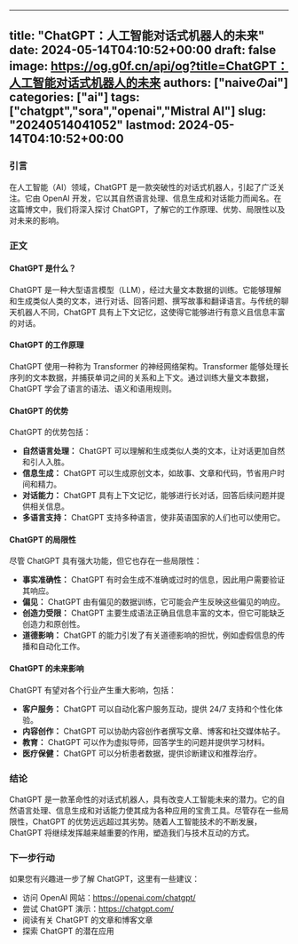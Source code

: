 
---
title: "ChatGPT：人工智能对话式机器人的未来"
date: 2024-05-14T04:10:52+00:00
draft: false
image: https://og.g0f.cn/api/og?title=ChatGPT：人工智能对话式机器人的未来
authors: ["naiveのai"]
categories: ["ai"]
tags: ["chatgpt","sora","openai","Mistral AI"]
slug: "20240514041052"
lastmod: 2024-05-14T04:10:52+00:00
---
### 引言

在人工智能（AI）领域，ChatGPT 是一款突破性的对话式机器人，引起了广泛关注。它由 OpenAI 开发，它以其自然语言处理、信息生成和对话能力而闻名。在这篇博文中，我们将深入探讨 ChatGPT，了解它的工作原理、优势、局限性以及对未来的影响。

### 正文

#### ChatGPT 是什么？

ChatGPT 是一种大型语言模型（LLM），经过大量文本数据的训练。它能够理解和生成类似人类的文本，进行对话、回答问题、撰写故事和翻译语言。与传统的聊天机器人不同，ChatGPT 具有上下文记忆，这使得它能够进行有意义且信息丰富的对话。

#### ChatGPT 的工作原理

ChatGPT 使用一种称为 Transformer 的神经网络架构。Transformer 能够处理长序列的文本数据，并捕获单词之间的关系和上下文。通过训练大量文本数据，ChatGPT 学会了语言的语法、语义和语用规则。

#### ChatGPT 的优势

ChatGPT 的优势包括：

- **自然语言处理：** ChatGPT 可以理解和生成类似人类的文本，让对话更加自然和引人入胜。
- **信息生成：** ChatGPT 可以生成原创文本，如故事、文章和代码，节省用户时间和精力。
- **对话能力：** ChatGPT 具有上下文记忆，能够进行长对话，回答后续问题并提供相关信息。
- **多语言支持：** ChatGPT 支持多种语言，使非英语国家的人们也可以使用它。

#### ChatGPT 的局限性

尽管 ChatGPT 具有强大功能，但它也存在一些局限性：

- **事实准确性：** ChatGPT 有时会生成不准确或过时的信息，因此用户需要验证其响应。
- **偏见：** ChatGPT 由有偏见的数据训练，它可能会产生反映这些偏见的响应。
- **创造力受限：** ChatGPT 主要生成语法正确且信息丰富的文本，但它可能缺乏创造力和原创性。
- **道德影响：** ChatGPT 的能力引发了有关道德影响的担忧，例如虚假信息的传播和自动化工作。

#### ChatGPT 的未来影响

ChatGPT 有望对各个行业产生重大影响，包括：

- **客户服务：** ChatGPT 可以自动化客户服务互动，提供 24/7 支持和个性化体验。
- **内容创作：** ChatGPT 可以协助内容创作者撰写文章、博客和社交媒体帖子。
- **教育：** ChatGPT 可以作为虚拟导师，回答学生的问题并提供学习材料。
- **医疗保健：** ChatGPT 可以分析患者数据，提供诊断建议和推荐治疗。

### 结论

ChatGPT 是一款革命性的对话式机器人，具有改变人工智能未来的潜力。它的自然语言处理、信息生成和对话能力使其成为各种应用的宝贵工具。尽管存在一些局限性，ChatGPT 的优势远远超过其劣势。随着人工智能技术的不断发展，ChatGPT 将继续发挥越来越重要的作用，塑造我们与技术互动的方式。

### 下一步行动

如果您有兴趣进一步了解 ChatGPT，这里有一些建议：

- 访问 OpenAI 网站：https://openai.com/chatgpt/
- 尝试 ChatGPT 演示：https://chatgpt.com/
- 阅读有关 ChatGPT 的文章和博客文章
- 探索 ChatGPT 的潜在应用